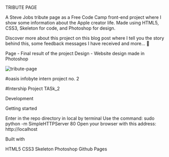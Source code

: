 TRIBUTE PAGE

A Steve Jobs tribute page as a Free Code Camp front-end project where I show some information about the Apple creator life. Made using HTML5, CSS3, Skeleton for code, and Photoshop for design.

Discover more about this project on this blog post where I tell you the story behind this, some feedback messages I have received and more... 🙂

Page - Final result of the project
Design - Website design made in Photoshop

![tribute-page](https://user-images.githubusercontent.com/105142693/210354463-04e30901-9963-41c9-aacf-aad548626065.gif)

#oasis infobyte intern project no. 2

#Intership Project TASk_2

Development

Getting started

Enter in the repo directory in local by terminal
Use the command: sudo python -m SimpleHTTPServer 80
Open your browser with this address: http://localhost

Built with

HTML5
CSS3
Skeleton
Photoshop
Github Pages
